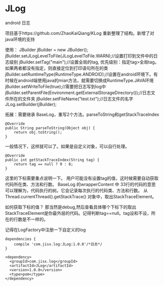 # JLog
android 日志

项目基于https://github.com/ZhaoKaiQiang/KLog
重新整理了结构。新增了对java环境的支持

使用：
        JBuilder jBuilder = new JBuilder();
        jBuilder.setJLogLevelToFile(JLogLevelToFile.WARN);//设置打印到文件中的日志级别
        jBuilder.setTag("main");//设置全局的tag, 优先级别：指定tag>全局tag。如果两者都没有指定，则直接定位到打印语句所在的类
        jBuilder.setRuntimeType(RuntimeType.ANDROID);//设置在android环境下。有时候在android端使用java的mian方法，就需要切换成RuntimeType.JAVA环境
        jBuilder.setWriteToFile(true);//需要把日志写到log中
        jBuilder.setParentFile(Environment.getExternalStorageDirectory());//日志文件所在的文件夹
        jBuilder.setFileName("test.txt");//日志文件的名字
        JLog.setBuilder(jBuilder);

拓展：需要继承 BaseLog，重写2个方法。parseToString和getStackTraceIndex

    @Override
    public String parseToString(Object obj) {
        return obj.toString();
    }
    
一般情况下，这样就可以了。如果是自定义对象，可以自行处理。
    
    @Override
    public int getStackTraceIndex(String tag) {
        return tag == null ? 9 : 8;
    }
    
这里的下标需要重点说明一下。 用户可能没有设置tag的值，这时候需要自动获取代码所在类、方法和行数。
BaseLog 的wrapperContent  中 33行的代码的意思可以理解为，代码执行的树。它会记录每次执行的代码类、方法和行数。
从Thread.currentThread().getStackTrace() 对象中，取出StackTraceElement。
    
如何获取下标的值？ 那当然是debug,然后查看具体哪个下标下的取出StackTraceElement是你最外层的代码。记得判断tag==null。tag设和不设，所在的行数是不一样的。


记得在LogFactory中注册一下自定义的log

    dependencies {
        compile 'com.jisx.log:JLog:1.0.0'/*日志*/
    }

    <dependency>
      <groupId>com.jisx.log</groupId>
      <artifactId>JLog</artifactId>
      <version>1.0.0</version>
      <type>pom</type>
    </dependency>
